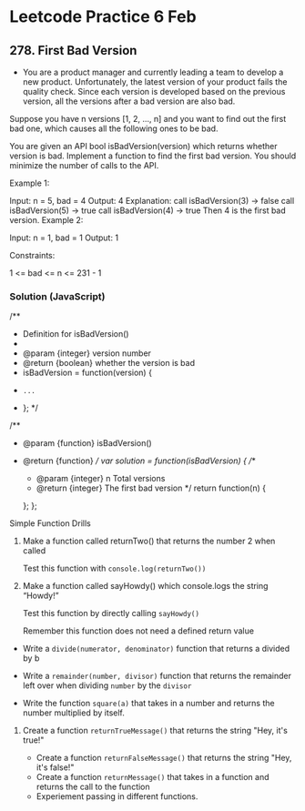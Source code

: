 # Leetcode Practice 6 Feb

## 278. First Bad Version
- You are a product manager and currently leading a team to develop a new product. Unfortunately, the latest version of your product fails the quality check. Since each version is developed based on the previous version, all the versions after a bad version are also bad.

Suppose you have n versions [1, 2, ..., n] and you want to find out the first bad one, which causes all the following ones to be bad.

You are given an API bool isBadVersion(version) which returns whether version is bad. Implement a function to find the first bad version. You should minimize the number of calls to the API.

 

Example 1:

Input: n = 5, bad = 4
Output: 4
Explanation:
call isBadVersion(3) -> false
call isBadVersion(5) -> true
call isBadVersion(4) -> true
Then 4 is the first bad version.
Example 2:

Input: n = 1, bad = 1
Output: 1
 

Constraints:

1 <= bad <= n <= 231 - 1


### Solution (JavaScript)

/**
 * Definition for isBadVersion()
 * 
 * @param {integer} version number
 * @return {boolean} whether the version is bad
 * isBadVersion = function(version) {
 *     ...
 * };
 */

/**
 * @param {function} isBadVersion()
 * @return {function}
 */
var solution = function(isBadVersion) {
    /**
     * @param {integer} n Total versions
     * @return {integer} The first bad version
     */
    return function(n) {
        
    };
};

 Simple Function Drills

1. Make a function called returnTwo() that returns the number 2 when called

   Test this function with `console.log(returnTwo())`

1. Make a function called sayHowdy() which console.logs the string “Howdy!”

   Test this function by directly calling `sayHowdy()`

   Remember this function does not need a defined return value


- Write a `divide(numerator, denominator)` function that returns a divided by b

- Write a `remainder(number, divisor)` function that returns the remainder left
  over when dividing `number` by the `divisor`

- Write the function `square(a)` that takes in a number and returns the number
  multiplied by itself.

1. Create a function `returnTrueMessage()` that returns the string "Hey, it's true!"

    - Create a function `returnFalseMessage()` that returns the string "Hey, it's false!"
    - Create a function `returnMessage()` that takes in a function and returns the call to the function
    - Experiement passing in different functions.
